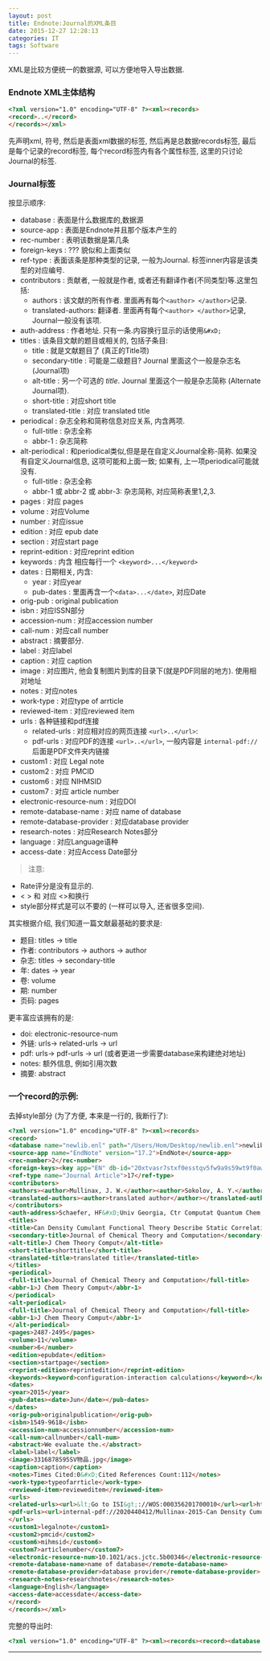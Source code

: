 ```yaml
---
layout: post
title: Endnote:Journal的XML条目
date: 2015-12-27 12:28:13
categories: IT
tags: Software
---
```


XML是比较方便统一的数据源, 可以方便地导入导出数据.

### Endnote XML主体结构

~~~html
<?xml version="1.0" encoding="UTF-8" ?><xml><records>
<record>..</record>
</records></xml>
~~~

先声明xml, 符号, 然后是表面xml数据的标签, 然后再是总数据records标签, 最后是每个记录的record标签, 每个record标签内有各个属性标签, 这里的只讨论Journal的标签.

### Journal标签

按显示顺序:

- database : 表面是什么数据库的,数据源
- source-app : 表面是Endnote并且那个版本产生的
- rec-number : 表明该数据是第几条
- foreign-keys : ??? 貌似和上面类似
- ref-type : 表面该条是那种类型的记录, 一般为Journal. 标签inner内容是该类型的对应编号.
- contributors : 贡献者, 一般就是作者, 或者还有翻译作者(不同类型)等.这里包括:
	- authors : 该文献的所有作者. 里面再有每个`<author> </author>`记录.
	- translated-authors: 翻译者. 里面再有每个`<author> </author>`记录, Journal一般没有该项.
- auth-address : 作者地址. 只有一条.内容换行显示的话使用`&#xD;`
- titles : 该条目文献的题目或相关的, 包括子条目:
	- title : 就是文献题目了 (真正的Title项)
	- secondary-title : 可能是二级题目? Journal 里面这个一般是杂志名 (Journal项)
	- alt-title : 另一个可选的 *title*. Journal 里面这个一般是杂志简称 (Alternate Journal项).
	- short-title : 对应short title
	- translated-title : 对应 translated title
- periodical : 杂志全称和简称信息对应关系, 内含两项.
	- full-title : 杂志全称
	- abbr-1 : 杂志简称
- alt-periodical : 和periodical类似,但是是在自定义Journal全称-简称. 如果没有自定义Journal信息, 这项可能和上面一致; 如果有, 上一项periodical可能就没有.
	- full-title : 杂志全称
	- abbr-1 或 abbr-2 或 abbr-3: 杂志简称, 对应简称表里1,2,3.
- pages : 对应 pages
- volume : 对应Volume
- number : 对应issue
- edition : 对应 epub date
- section : 对应start page
- reprint-edition : 对应reprint edition
- keywords : 内含 相应每行一个 `<keyword>...</keyword>`
- dates : 日期相关, 内含:
	- year : 对应year
	- pub-dates : 里面再含一个`<data>...</date>`, 对应Date 
- orig-pub : original publication
- isbn : 对应ISSN部分
- accession-num : 对应accession number
- call-num : 对应call number
- abstract : 摘要部分.
- label : 对应label
- caption : 对应 caption
- image : 对应图片, 他会复制图片到库的目录下(就是PDF同层的地方). 使用相对地址
- notes : 对应notes
- work-type : 对应type of arrticle
- reviewed-item : 对应reviewed item
- urls : 各种链接和pdf连接
	- related-urls : 对应相对应的网页连接 `<url>..</url>`: 
	- pdf-urls : 对应PDF的连接 `<url>..</url>`, 一般内容是 `internal-pdf://`后面是PDF文件夹内链接
- custom1 : 对应 Legal note
- custom2 : 对应 PMCID
- custom6 : 对应 NIHMSID
- custom7 : 对应 article number
- electronic-resource-num : 对应DOI
- remote-database-name : 对应 name of database
- remote-database-provider : 对应database provider
- research-notes : 对应Research Notes部分
- language : 对应Language语种
- access-date : 对应Access Date部分

> 注意:   

- Rate评分是没有显示的. 
- &lt; &gt; 和 &#xD; 对应 <>和换行
- style部分样式是可以不要的 (一样可以导入, 还省很多空间).

其实根据介绍, 我们知道一篇文献最基础的要求是:

- 题目: titles -> title
- 作者: contributors -> authors -> author
- 杂志: titles -> secondary-title
- 年: dates -> year
- 卷: volume
- 期: number
- 页码: pages

更丰富应该拥有的是: 

- doi: electronic-resource-num
- 外链: urls-> related-urls -> url
- pdf: urls-> pdf-urls -> url (或者更进一步需要database来构建绝对地址)
- notes: 额外信息, 例如引用次数
- 摘要: abstract

### 一个record的示例:

去掉style部分 (为了方便, 本来是一行的, 我断行了):

~~~html
<?xml version="1.0" encoding="UTF-8" ?><xml><records>
<record>
<database name="newlib.enl" path="/Users/Hom/Desktop/newlib.enl">newlib.enl</database>
<source-app name="EndNote" version="17.2">EndNote</source-app>
<rec-number>2</rec-number>
<foreign-keys><key app="EN" db-id="20xtvasr7stxf0esstqv5fw9a9s59wt9f0aw">2</key></foreign-keys>
<ref-type name="Journal Article">17</ref-type>
<contributors>
<authors><author>Mullinax, J. W.</author><author>Sokolov, A. Y.</author><author>Schaefer, H. F.</author></authors>
<translated-authors><author>translated author</author></translated-authors>
</contributors>
<auth-address>Schaefer, HF&#xD;Univ Georgia, Ctr Computat Quantum Chem, Athens, GA 30602 USA&#xD;Univ Georgia, Ctr Computat Quantum Chem, Athens, GA 30602 USA&#xD;Univ Georgia, Ctr Computat Quantum Chem, Athens, GA 30602 USA&#xD;Princeton Univ, Dept Chem, Princeton, NJ 08544 USA</auth-address>
<titles>
<title>Can Density Cumulant Functional Theory Describe Static Correlation Effects?</title>
<secondary-title>Journal of Chemical Theory and Computation</secondary-title>
<alt-title>J Chem Theory Comput</alt-title>
<short-title>shorttitle</short-title>
<translated-title>translated title</translated-title>
</titles>
<periodical>
<full-title>Journal of Chemical Theory and Computation</full-title>
<abbr-1>J Chem Theory Comput</abbr-1>
</periodical>
<alt-periodical>
<full-title>Journal of Chemical Theory and Computation</full-title>
<abbr-1>J Chem Theory Comput</abbr-1>
</alt-periodical>
<pages>2487-2495</pages>
<volume>11</volume>
<number>6</number>
<edition>epubdate</edition>
<section>startpage</section>
<reprint-edition>reprintedition</reprint-edition>
<keywords><keyword>configuration-interaction calculations</keyword></keywords>
<dates>
<year>2015</year>
<pub-dates><date>Jun</date></pub-dates>
</dates>
<orig-pub>originalpublication</orig-pub>
<isbn>1549-9618</isbn>
<accession-num>accessionnumber</accession-num>
<call-num>callnumber</call-num>
<abstract>We evaluate the.</abstract>
<label>label</label>
<image>3316878595SV物品.jpg</image>
<caption>caption</caption>
<notes>Times Cited:0&#xD;Cited References Count:112</notes>
<work-type>typeofarrticle</work-type>
<reviewed-item>revieweditem</reviewed-item>
<urls>
<related-urls><url>&lt;Go to ISI&gt;://WOS:000356201700010</url><url>http://pubs.acs.org/doi/pdfplus/10.1021/acs.jctc.5b00346</url></related-urls>
<pdf-urls><url>internal-pdf://2020440412/Mullinax-2015-Can Density Cumulant.pdf</url></pdf-urls>
</urls>
<custom1>legalnote</custom1>
<custom2>pmcid</custom2>
<custom6>mihmsid</custom6>
<custom7>articlenumber</custom7>
<electronic-resource-num>10.1021/acs.jctc.5b00346</electronic-resource-num>
<remote-database-name>name of database</remote-database-name>
<remote-database-provider>database provider</remote-database-provider>
<research-notes>researchnotes</research-notes>
<language>English</language>
<access-date>accessdate</access-date>
</record>
</records></xml>
~~~

完整的导出时:
 
~~~html
<?xml version="1.0" encoding="UTF-8" ?><xml><records><record><database name="newlib.enl" path="/Users/Hom/Desktop/newlib.enl">newlib.enl</database><source-app name="EndNote" version="17.2">EndNote</source-app><rec-number>2</rec-number><foreign-keys><key app="EN" db-id="20xtvasr7stxf0esstqv5fw9a9s59wt9f0aw">2</key></foreign-keys><ref-type name="Journal Article">17</ref-type><contributors><authors><author><style face="normal" font="default" size="100%">Mullinax, J. W.</style></author><author><style face="normal" font="default" size="100%">Sokolov, A. Y.</style></author><author><style face="normal" font="default" size="100%">Schaefer, H. F.</style></author></authors><translated-authors><author><style face="normal" font="default" size="100%">translated author</style></author></translated-authors></contributors><auth-address><style face="normal" font="default" size="100%">Schaefer, HF&#xD;Univ Georgia, Ctr Computat Quantum Chem, Athens, GA 30602 USA&#xD;Univ Georgia, Ctr Computat Quantum Chem, Athens, GA 30602 USA&#xD;Univ Georgia, Ctr Computat Quantum Chem, Athens, GA 30602 USA&#xD;Princeton Univ, Dept Chem, Princeton, NJ 08544 USA</style></auth-address><titles><title><style face="normal" font="default" size="100%">Can Density Cumulant Functional Theory Describe Static Correlation Effects?</style></title><secondary-title><style face="normal" font="default" size="100%">Journal of Chemical Theory and Computation</style></secondary-title><alt-title><style face="normal" font="default" size="100%">J Chem Theory Comput</style></alt-title><short-title><style face="normal" font="default" size="100%">shorttitle</style></short-title><translated-title><style face="normal" font="default" size="100%">translated title</style></translated-title></titles><periodical><full-title><style face="normal" font="default" size="100%">Journal of Chemical Theory and Computation</style></full-title><abbr-1><style face="normal" font="default" size="100%">J Chem Theory Comput</style></abbr-1></periodical><alt-periodical><full-title><style face="normal" font="default" size="100%">Journal of Chemical Theory and Computation</style></full-title><abbr-1><style face="normal" font="default" size="100%">J Chem Theory Comput</style></abbr-1></alt-periodical><pages><style face="normal" font="default" size="100%">2487-2495</style></pages><volume><style face="normal" font="default" size="100%">11</style></volume><number><style face="normal" font="default" size="100%">6</style></number><edition><style face="normal" font="default" size="100%">epubdate</style></edition><section><style face="normal" font="default" size="100%">startpage</style></section><reprint-edition><style face="normal" font="default" size="100%">reprintedition</style></reprint-edition><keywords><keyword><style face="normal" font="default" size="100%">configuration-interaction calculations</style></keyword><keyword><style face="normal" font="default" size="100%">coupled-cluster theory</style></keyword><keyword><style face="normal" font="default" size="100%">contracted schrodinger-equation</style></keyword><keyword><style face="normal" font="default" size="100%">molecular electronic-structure</style></keyword><keyword><style face="normal" font="default" size="100%">ab-initio calculations</style></keyword><keyword><style face="normal" font="default" size="100%">wave-functions</style></keyword><keyword><style face="normal" font="default" size="100%">p-benzyne</style></keyword><keyword><style face="normal" font="default" size="100%">perturbation-theory</style></keyword><keyword><style face="normal" font="default" size="100%">quantum-chemistry</style></keyword><keyword><style face="normal" font="default" size="100%">beryllium dimer</style></keyword></keywords><dates><year><style face="normal" font="default" size="100%">2015</style></year><pub-dates><date><style face="normal" font="default" size="100%">Jun</style></date></pub-dates></dates><orig-pub><style face="normal" font="default" size="100%">originalpublication</style></orig-pub><isbn><style face="normal" font="default" size="100%">1549-9618</style></isbn><accession-num><style face="normal" font="default" size="100%">accessionnumber</style></accession-num><call-num><style face="normal" font="default" size="100%">callnumber</style></call-num><abstract><style face="normal" font="default" size="100%">We evaluate the performance of density cumulant functional theory (DCT) for capturing static correlation effects. In particular, we examine systems with significant multideterminant character of the electronic wave function, such as the beryllium dimer, diatomic carbon, m-benzyne, 2,6-pyridyne, twisted ethylene, as well as the barrier for double-bond migration in cyclobutadiene. We compute molecular properties of these systems using the ODC-12 and DC-12 variants of DCT and compare these results to multireference configuration interaction and multireference coupled-cluster theories, as well as single-reference coupled-cluster theory with single, double (CCSD), and perturbative triple excitations [CCSD(T)]. For all systems the DCT methods show intermediate performance between that of CCSD and CCSD(T), with significant improvement over the former method. In particular, for the beryllium dimer, m-benzyne, and 2,6-pyridyne, the ODC-12 method along with CCSD(T) correctly predict the global minimum structures, while CCSD predictions fail qualitatively, underestimating the multireference effects. Our results suggest that the DC-12 and ODC-12 methods are capable of describing emerging static correlation effects but should be used cautiously when highly accurate results are required. Conveniently, the appearance of multireference effects in DCT can be diagnosed by analyzing the DCT natural orbital occupations, which are readily available at the end of the energy computation.</style></abstract><label><style face="normal" font="default" size="100%">label</style></label><image><style face="normal" font="default" size="100%">3316878595SV物品.jpg</style></image><caption><style face="normal" font="default" size="100%">caption</style></caption><notes><style face="normal" font="default" size="100%">Times Cited:0&#xD;Cited References Count:112</style></notes><work-type><style face="normal" font="default" size="100%">typeofarrticle</style></work-type><reviewed-item><style face="normal" font="default" size="100%">revieweditem</style></reviewed-item><urls><related-urls><url><style face="normal" font="default" size="100%">&lt;Go to ISI&gt;://WOS:000356201700010</style></url><url><style face="normal" font="default" size="100%">http://pubs.acs.org/doi/pdfplus/10.1021/acs.jctc.5b00346</style></url></related-urls><pdf-urls><url>internal-pdf://2020440412/Mullinax-2015-Can Density Cumulant.pdf</url></pdf-urls></urls><custom1><style face="normal" font="default" size="100%">legalnote</style></custom1><custom2><style face="normal" font="default" size="100%">pmcid</style></custom2><custom6><style face="normal" font="default" size="100%">mihmsid</style></custom6><custom7><style face="normal" font="default" size="100%">articlenumber</style></custom7><electronic-resource-num><style face="normal" font="default" size="100%">10.1021/acs.jctc.5b00346</style></electronic-resource-num><remote-database-name><style face="normal" font="default" size="100%">name of database</style></remote-database-name><remote-database-provider><style face="normal" font="default" size="100%">database provider</style></remote-database-provider><research-notes><style face="normal" font="default" size="100%">researchnotes</style></research-notes><language><style face="normal" font="default" size="100%">English</style></language><access-date><style face="normal" font="default" size="100%">accessdate</style></access-date></record></records></xml>
~~~



------
